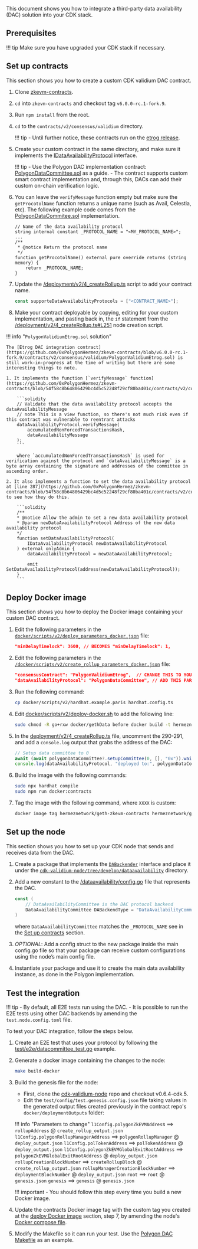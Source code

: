 This document shows you how to integrate a third-party data availability (DAC) solution into your CDK stack.

## Prerequisites

!!! tip
    Make sure you have upgraded your CDK stack if necessary.

## Set up contracts

This section shows you how to create a custom CDK validium DAC contract.

1. Clone [zkevm-contracts](https://github.com/0xPolygonHermez/zkevm-contracts).

2. `cd` into `zkevm-contracts` and checkout tag `v6.0.0-rc.1-fork.9`.

3. Run `npm install` from the root.

4. `cd` to the `contracts/v2/consensus/validium` directory.

    !!! tip
        - Until further notice, these contracts run on the [etrog release](https://polygon.technology/blog/polygon-zkevm-the-etrog-upgrade-is-live-on-mainnet).

5. Create your custom contract in the same directory, and make sure it implements the [IDataAvailabilityProtocol](https://github.com/0xPolygonHermez/zkevm-contracts/blob/v6.0.0-rc.1-fork.9/contracts/v2/interfaces/IDataAvailabilityProtocol.sol) interface.

    !!! tip
        - Use the Polygon DAC implementation contract: [PolygonDataCommittee.sol](https://github.com/0xPolygonHermez/zkevm-contracts/blob/v6.0.0-rc.1-fork.9/contracts/v2/consensus/validium/PolygonDataCommittee.sol) as a guide.
        - The contract supports custom smart contract implementation and, through this, DACs can add their custom on-chain verification logic.

6. You can leave the `verifyMessage` function empty but make sure the `getProcotolName` function returns a unique name (such as Avail, Celestia, etc). The following example code comes from the [PolygonDataCommitee.sol](https://github.com/0xPolygonHermez/zkevm-contracts/blob/v6.0.0-rc.1-fork.9/contracts/v2/consensus/validium/PolygonDataCommittee.sol)  implementation.

    ```solidity
    // Name of the data availability protocol
    string internal constant _PROTOCOL_NAME = "<MY_PROTOCOL_NAME>";
    ...
    /**
     * @notice Return the protocol name
     */
    function getProcotolName() external pure override returns (string memory) {
        return _PROTOCOL_NAME;
    }
    ```

7. Update the [/deployment/v2/4_createRollup.ts](https://github.com/0xPolygonHermez/zkevm-contracts/blob/54f58c8b64806429bc4d5c52248f29cf80ba401c/deployment/v2/4_createRollup.ts#L77) script to add your contract name.

    ```ts
    const supporteDataAvailabilityProtocols = ["<CONTRACT_NAME>"];
    ```

8. Make your contract deployable by copying, editing for your custom implementation, and pasting back in, the `if` statement from the [/deployment/v2/4_createRollup.ts#L251](https://github.com/0xPolygonHermez/zkevm-contracts/blob/54f58c8b64806429bc4d5c52248f29cf80ba401c/deployment/v2/4_createRollup.ts#L260) node creation script.

!!! info "`PolygonValidiumEtrog.sol` solution"

    The [Etrog DAC integration contract](https://github.com/0xPolygonHermez/zkevm-contracts/blob/v6.0.0-rc.1-fork.9/contracts/v2/consensus/validium/PolygonValidiumEtrog.sol) is still work-in-progress at the time of writing but there are some interesting things to note.

    1. It implements the function [`verifyMessage` function](https://github.com/0xPolygonHermez/zkevm-contracts/blob/54f58c8b64806429bc4d5c52248f29cf80ba401c/contracts/v2/consensus/validium/PolygonValidiumEtrog.sol#L231):

        ```solidity
        // Validate that the data availability protocol accepts the dataAvailabilityMessage
        // note This is a view function, so there's not much risk even if this contract was vulnerable to reentrant attacks
        dataAvailabilityProtocol.verifyMessage(
            accumulatedNonForcedTransactionsHash,
            dataAvailabilityMessage
        );
        ```

        where `accumulatedNonForcedTransactionsHash` is used for verification against the protocol and `dataAvailabilityMessage` is a byte array containing the signature and addresses of the committee in ascending order.

    2. It also implements a function to set the data availability protocol at [line 287](https://github.com/0xPolygonHermez/zkevm-contracts/blob/54f58c8b64806429bc4d5c52248f29cf80ba401c/contracts/v2/consensus/validium/PolygonValidiumEtrog.sol#L287) to see how they do this.

        ```solidity
        /**
        * @notice Allow the admin to set a new data availability protocol
        * @param newDataAvailabilityProtocol Address of the new data availability protocol
        */
        function setDataAvailabilityProtocol(
            IDataAvailabilityProtocol newDataAvailabilityProtocol
        ) external onlyAdmin {
            dataAvailabilityProtocol = newDataAvailabilityProtocol;

            emit SetDataAvailabilityProtocol(address(newDataAvailabilityProtocol));
        }
        ```

## Deploy Docker image

This section shows you how to deploy the Docker image containing your custom DAC contract.

1. Edit the following parameters in the [`docker/scripts/v2/deploy_parameters_docker.json`](https://github.com/0xPolygonHermez/zkevm-contracts/blob/v6.0.0-rc.1-fork.9/docker/scripts/v2/deploy_parameters_docker.json) file:

    ```json
    "minDelayTimelock": 3600, // BECOMES "minDelayTimelock": 1,
    ```

2. Edit the following parameters in the [`/docker/scripts/v2/create_rollup_parameters_docker.json`](https://github.com/0xPolygonHermez/zkevm-contracts/blob/v6.0.0-rc.1-fork.9/docker/scripts/v2/create_rollup_parameters_docker.json) file:

    ```json
    "consensusContract": "PolygonValidiumEtrog",  // CHANGE THIS TO YOUR CONTRACT NAME
    "dataAvailabilityProtocol": "PolygonDataCommittee", // ADD THIS PARAMETER
    ```

3. Run the following command:

    ```sh
    cp docker/scripts/v2/hardhat.example.paris hardhat.config.ts
    ```

4. Edit [docker/scripts/v2/deploy-docker.sh](https://github.com/0xPolygonHermez/zkevm-contracts/blob/v6.0.0-rc.1-fork.9/docker/scripts/v2/deploy-docker.sh) to add the following line:

    ```sh
    sudo chmod -R go+rxw docker/gethData before docker build -t hermeznetwork/geth-zkevm-contracts -f docker/Dockerfile .
    ```

5. In the [deployment/v2/4_createRollup.ts](https://github.com/0xPolygonHermez/zkevm-contracts/blob/54f58c8b64806429bc4d5c52248f29cf80ba401c/deployment/v2/4_createRollup.ts#L290) file, uncomment the 290-291, and add a `console.log` output that grabs the address of the DAC:

    ```ts
    // Setup data committee to 0
    await (await polygonDataCommittee?.setupCommittee(0, [], "0x")).wait();
    console.log(dataAvailabilityProtocol, "deployed to:", polygonDataCommittee.target);
    ```

6. Build the image with the following commands:

    ```sh
    sudo npx hardhat compile
    sudo npm run docker:contracts
    ```

7. Tag the image with the following command, where `XXXX` is custom:

    ```sh
    docker image tag hermeznetwork/geth-zkevm-contracts hermeznetwork/geth-cdk-validium-contracts:XXXX
    ```

## Set up the node

This section shows you how to set up your CDK node that sends and receives data from the DAC.

1. Create a package that implements the [`DABackender`](https://github.com/0xPolygon/cdk-validium-node/blob/b6ee6cb087099c2e97f3e596f84672fc021b517a/dataavailability/interfaces.go#L14) interface and place it under the [`cdk-validium-node/tree/develop/dataavailability`](https://github.com/0xPolygon/cdk-validium-node/tree/develop/dataavailability) directory.

2. Add a new constant to the [/dataavailability/config.go](https://github.com/0xPolygon/cdk-validium-node/blob/b6ee6cb087099c2e97f3e596f84672fc021b517a/dataavailability/config.go) file that represents the DAC.

    ```go
    const (
        // DataAvailabilityCommittee is the DAC protocol backend
        DataAvailabilityCommittee DABackendType = "DataAvailabilityCommittee"
    )
    ```

    where `DataAvailabilityCommittee` matches the `_PROTOCOL_NAME` see in the [Set up contracts](#set-up-contracts) section.

3. _OPTIONAL_: Add a config struct to the new package inside the main config.go file so that your package can receive custom configurations using the node’s main config file.

4. Instantiate your package and use it to create the main data availability instance, as done in the Polygon implementation.

## Test the integration

!!! tip
    - By default, all E2E tests run using the DAC.
    - It is possible to run the E2E tests using other DAC backends by amending the `test.node.config.toml` file.

To test your DAC integration, follow the steps below.

1. Create an E2E test that uses your protocol by following the [test/e2e/datacommittee_test.go](https://github.com/0xPolygon/cdk-validium-node/blob/develop/test/e2e/datacommittee_test.go) example.

2. Generate a docker image containing the changes to the node:

    ```sh
    make build-docker
    ```

3. Build the genesis file for the node:

    - First, clone the [cdk-validium-node](https://github.com/0xPolygon/cdk-validium-node) repo and checkout v0.6.4-cdk.5.
    - Edit the `test/config/test.genesis.config.json` file taking values in the generated output files created previously in the contract repo's `docker/deploymentOutputs` folder:

    !!! info "Parameters to change"
        `l1Config.polygonZkEVMAddres`s ==> `rollupAddress` @ `create_rollup_output.json`
        `l1Config.polygonRollupManagerAddress` ==> `polygonRollupManager` @ `deploy_output.json`
        `l1Config.polTokenAddress` ==> `polTokenAddress` @ `deploy_output.json`
        `l1Config.polygonZkEVMGlobalExitRootAddress` ==> `polygonZkEVMGlobalExitRootAddress` @ `deploy_output.json`
        `rollupCreationBlockNumber` ==> `createRollupBlock` @ `create_rollup_output.json`
        `rollupManagerCreationBlockNumber` ==> `deploymentBlockNumber` @ `deploy_output.json`
        `root` ==> `root` @ `genesis.json`
        `genesis` ==> `genesis` @ `genesis.json`

    !!! important
        - You should follow this step every time you build a new Docker image.

4. Update the contracts Docker image tag with the custom tag you created at the [deploy Docker image](#deploy-docker-image) section, step 7, by amending the node's [Docker compose file](https://github.com/0xPolygon/cdk-validium-node/blob/develop/test/docker-compose.yml).

5. Modify the Makefile so it can run your test. Use the [Polygon DAC Makefile](https://github.com/0xPolygon/cdk-validium-node/blob/develop/test/Makefile) as an example.
